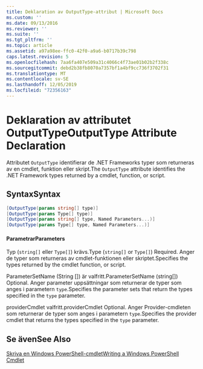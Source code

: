 ```yaml
---
title: Deklaration av OutputType-attribut | Microsoft Docs
ms.custom: ''
ms.date: 09/13/2016
ms.reviewer: ''
ms.suite: ''
ms.tgt_pltfrm: ''
ms.topic: article
ms.assetid: a97a98ee-ffc0-42f0-a9a6-b0717b39c798
caps.latest.revision: 5
ms.openlocfilehash: 7aa6fa407e509a31c4066c4f73ae01b02b2f338c
ms.sourcegitcommit: debd2b38fb8070a7357bf1a4bf9cc736f3702f31
ms.translationtype: MT
ms.contentlocale: sv-SE
ms.lasthandoff: 12/05/2019
ms.locfileid: "72356163"
---
```

# <a name="outputtype-attribute-declaration"></a><span data-ttu-id="b2130-102">Deklaration av attributet OutputType</span><span class="sxs-lookup"><span data-stu-id="b2130-102">OutputType Attribute Declaration</span></span>

<span data-ttu-id="b2130-103">Attributet `OutputType` identifierar de .NET Frameworks typer som returneras av en cmdlet, funktion eller skript.</span><span class="sxs-lookup"><span data-stu-id="b2130-103">The `OutputType` attribute identifies the .NET Framework types returned by a cmdlet, function, or script.</span></span>

## <a name="syntax"></a><span data-ttu-id="b2130-104">Syntax</span><span class="sxs-lookup"><span data-stu-id="b2130-104">Syntax</span></span>

```csharp
[OutputType(params string[] type)]
[OutputType(params Type[] type)]
[OutputType(params string[] type, Named Parameters...)]
[OutputType(params Type[] type, Named Parameters...)]
```

#### <a name="parameters"></a><span data-ttu-id="b2130-105">Parametrar</span><span class="sxs-lookup"><span data-stu-id="b2130-105">Parameters</span></span>

<span data-ttu-id="b2130-106">Typ (`string[]` eller `Type[]`) krävs.</span><span class="sxs-lookup"><span data-stu-id="b2130-106">Type (`string[]` or `Type[]`) Required.</span></span> <span data-ttu-id="b2130-107">Anger de typer som returneras av cmdlet-funktionen eller skriptet.</span><span class="sxs-lookup"><span data-stu-id="b2130-107">Specifies the types returned by the cmdlet function, or script.</span></span>

<span data-ttu-id="b2130-108">ParameterSetName (String []) är valfritt.</span><span class="sxs-lookup"><span data-stu-id="b2130-108">ParameterSetName (string[]) Optional.</span></span> <span data-ttu-id="b2130-109">Anger parameter uppsättningar som returnerar de typer som anges i parametern `type`.</span><span class="sxs-lookup"><span data-stu-id="b2130-109">Specifies the parameter sets that return the types specified in the `type` parameter.</span></span>

<span data-ttu-id="b2130-110">providerCmdlet valfritt.</span><span class="sxs-lookup"><span data-stu-id="b2130-110">providerCmdlet Optional.</span></span> <span data-ttu-id="b2130-111">Anger Provider-cmdleten som returnerar de typer som anges i parametern `type`.</span><span class="sxs-lookup"><span data-stu-id="b2130-111">Specifies the provider cmdlet that returns the types specified in the `type` parameter.</span></span>

## <a name="see-also"></a><span data-ttu-id="b2130-112">Se även</span><span class="sxs-lookup"><span data-stu-id="b2130-112">See Also</span></span>

[<span data-ttu-id="b2130-113">Skriva en Windows PowerShell-cmdlet</span><span class="sxs-lookup"><span data-stu-id="b2130-113">Writing a Windows PowerShell Cmdlet</span></span>](./writing-a-windows-powershell-cmdlet.md)
